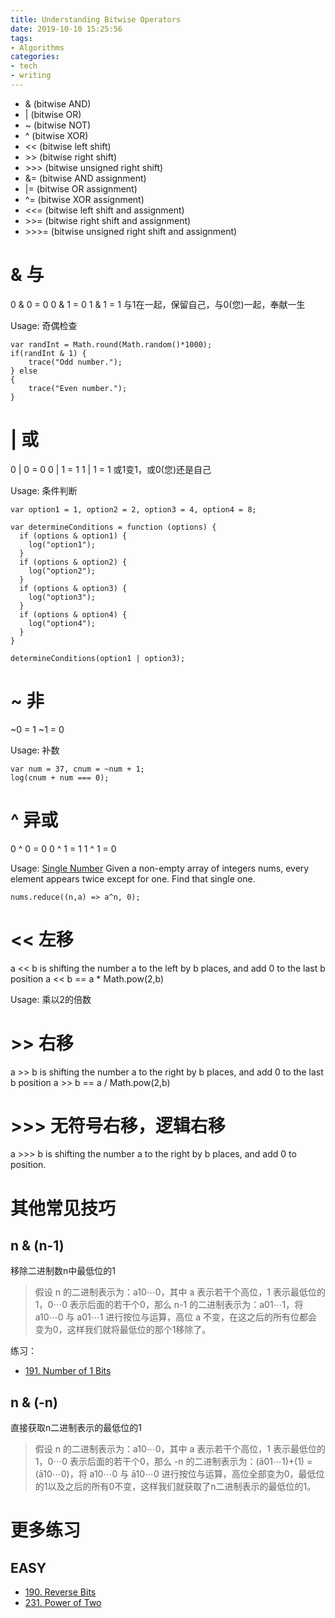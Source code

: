 ```yaml
---
title: Understanding Bitwise Operators
date: 2019-10-10 15:25:56
tags:
- Algorithms
categories:
- tech
- writing
---
```


* & (bitwise AND)
* | (bitwise OR)
* ~ (bitwise NOT)
* ^ (bitwise XOR)
* << (bitwise left shift)
* \>\> (bitwise right shift)
* \>\>\> (bitwise unsigned right shift)
* &= (bitwise AND assignment)
* |= (bitwise OR assignment)
* ^= (bitwise XOR assignment)
* <<= (bitwise left shift and assignment)
* \>\>= (bitwise right shift and assignment)
* \>\>\>= (bitwise unsigned right shift and assignment)

# & 与
0 & 0 = 0
0 & 1 = 0
1 & 1 = 1
与1在一起，保留自己，与0(您)一起，奉献一生

Usage: 奇偶检查
```
var randInt = Math.round(Math.random()*1000);
if(randInt & 1) {
    trace("Odd number.");
} else
{
    trace("Even number.");
}
```

# | 或
0 | 0 = 0
0 | 1 = 1
1 | 1 = 1
或1变1，或0(您)还是自己

Usage: 条件判断
```
var option1 = 1, option2 = 2, option3 = 4, option4 = 8; 

var determineConditions = function (options) {
  if (options & option1) {
    log("option1");
  }
  if (options & option2) {
    log("option2");
  }
  if (options & option3) {
    log("option3");
  }
  if (options & option4) {
    log("option4");
  }
}

determineConditions(option1 | option3);
```

# ~ 非
~0 = 1
~1 = 0

Usage: 补数
```
var num = 37, cnum = ~num + 1; 
log(cnum + num === 0);
```

# ^ 异或
0 ^ 0 = 0
0 ^ 1 = 1
1 ^ 1 = 0

Usage: [Single Number](https://leetcode.com/problems/single-number/)
Given a non-empty array of integers nums, every element appears twice except for one. Find that single one.
```
nums.reduce((n,a) => a^n, 0);
```

# << 左移
a << b is shifting the number a to the left by b places, and add 0 to the last b position
a << b == a * Math.pow(2,b)

Usage: 乘以2的倍数

# >> 右移
a >> b is shifting the number a to the right by b places, and add 0 to the last b position
a >> b == a / Math.pow(2,b)

# >>> 无符号右移，逻辑右移
a >>> b is shifting the number a to the right by b places, and add 0 to position.

# 其他常见技巧
## n & (n-1)
移除二进制数n中最低位的1
> 假设 n 的二进制表示为：a10⋯0，其中 a 表示若干个高位，1 表示最低位的1，0⋯0 表示后面的若干个0，那么 n-1 的二进制表示为：a01⋯1，将 a10⋯0 与 a01⋯1 进行按位与运算，高位 a 不变，在这之后的所有位都会变为0，这样我们就将最低位的那个1移除了。

练习：
* [191. Number of 1 Bits](https://leetcode.com/problems/number-of-1-bits/)

## n & (-n)
直接获取n二进制表示的最低位的1
> 假设 n 的二进制表示为：a10⋯0，其中 a 表示若干个高位，1 表示最低位的1，0⋯0 表示后面的若干个0，那么 -n 的二进制表示为：(ā01⋯1)+(1) = (ā10⋯0)，将 a10⋯0 与 ā10⋯0 进行按位与运算，高位全部变为0，最低位的1以及之后的所有0不变，这样我们就获取了n二进制表示的最低位的1。

# 更多练习
## EASY
* [190. Reverse Bits](https://leetcode.com/problems/reverse-bits/)
* [231. Power of Two](https://leetcode.com/problems/power-of-two/)